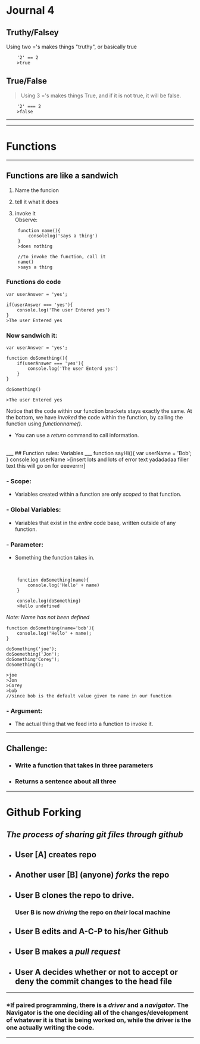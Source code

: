 # Journal 4

## Truthy/Falsey


Using two ='s makes things "truthy", or basically true<br>
     
        '2' == 2
        >true

## True/False
>Using 3 ='s makes things True, and if it is not true, it will be false.

        '2' === 2
        >false
---
___
# Functions
___
## Functions are like a sandwich
1. Name the funcion<br> 
2. tell it what it does<br> 
3. invoke it<br>
Observe:

        function name(){
            consolelog('says a thing')
        }
        >does nothing

        //to invoke the function, call it
        name()
        >says a thing
### Functions do code

    var userAnswer = 'yes';
    
    if(userAnswer === 'yes'){
        console.log('The user Entered yes')
    }
    >The user Entered yes

### Now sandwich it:

    var userAnswer = 'yes';

    function doSomething(){
        if(userAnswer === 'yes'){
            console.log('The user Enterd yes')
        }
    }

    doSomething()

    >The user Entered yes

Notice that the code within our function brackets stays exactly the same. At the bottom, we have _invoked_ the code within the function, by calling the function using _functionname()_.

* You can use a _return_ command to call information.<br>
<br>
___
## Function rules: Variables
___
    function sayHi(){
    var userName = 'Bob';
    }
    console.log userName
    >[insert lots and lots of error text yadadadaa filler text this will go on for eeeverrrr]

### - Scope:
- Variables created within a function are only _scoped_ to that function.
### - Global Variables:
- Variables that exist in the _entire_ code base, written outside of any function.
### - Parameter:
- Something the function takes in.
<br>

        function doSomething(name){
            console.log('Hello' + name)
        }

        console.log(doSomething)
        >Hello undefined

_Note: Name has not been defined_

    function doSomething(name='bob'){
        console.log('Hello' + name);
    }

    doSomething('joe');
    doSoemething('Jon');
    doSomething'Corey');
    doSomething();

    >joe
    >Jon
    >Corey
    >bob 
    //since bob is the default value given to name in our function

### - Argument:
- The actual thing that we feed into a function to invoke it.

___
## Challenge:
* ### Write a function that takes in three parameters
* ### Returns a sentence about all three
---
# Github Forking
## _The process of sharing git files through github_

* ## User [A] creates repo
* ## Another user [B] (anyone) _forks_ the repo
* ## User B clones the repo to drive.<br>
    ### User B is now _driving_ the repo on _their_ local machine
* ## User B edits and A-C-P to **his/her** Github
* ## User B makes a _pull request_
* ## User A decides whether or not to accept or deny the commit changes to the head file
****************
### *If paired programming, there is a _driver_ and a _navigator_. The Navigator is the one deciding all of the changes/development of whatever it is that is being worked on, while the driver is the one actually writing the code.
___